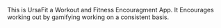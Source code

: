 This is UrsaFit a Workout and Fitness Encouragment App. It Encourages working out by gamifying working on a consistent basis.
